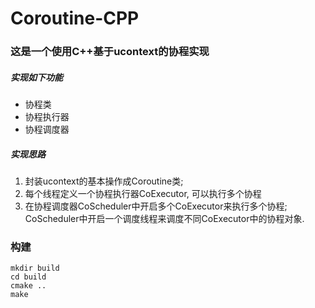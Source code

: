 # Coroutine-CPP
### 这是一个使用C++基于ucontext的协程实现
##### 实现如下功能
* 协程类
* 协程执行器
* 协程调度器

##### 实现思路
1. 封装ucontext的基本操作成Coroutine类;
2. 每个线程定义一个协程执行器CoExecutor, 可以执行多个协程
3. 在协程调度器CoScheduler中开启多个CoExecutor来执行多个协程; CoScheduler中开启一个调度线程来调度不同CoExecutor中的协程对象.




### 构建
```shell
mkdir build
cd build
cmake ..
make
```